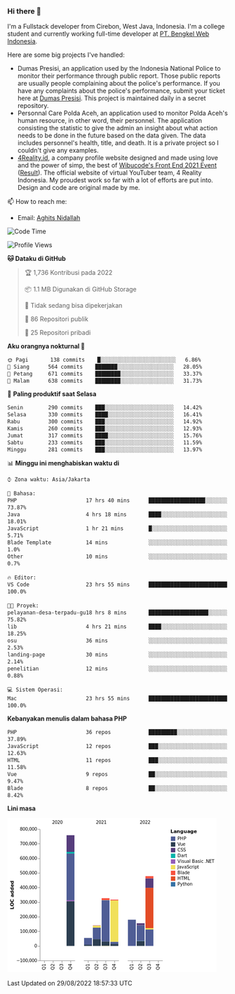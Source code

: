### Hi there 👋
I'm a Fullstack developer from Cirebon, West Java, Indonesia. I'm a college student and currently working full-time developer at [PT. Bengkel Web Indonesia](https://github.com/PT-Bengkel-Web-Indonesia).

Here are some big projects I've handled:
- Dumas Presisi, an application used by the Indonesia National Police to monitor their performance through public report. Those public reports are usually people complaining about the police's performance. If you have any complaints about the police's performance, submit your ticket here at [Dumas Presisi](https://dumaspresisi.polri.go.id/dumaspro). This project is maintained daily in a secret repository.
- Personnal Care Polda Aceh, an application used to monitor Polda Aceh's human resource, in other word, their personnel. The application consisting the statistic to give the admin an insight about what action needs to be done in the future based on the data given. The data includes personnel's health, title, and death. It is a private project so I couldn't give any examples.
- [4Reality.id](https://4reality.id), a company profile website designed and made using love and the power of simp, the best of [Wibucode's Front End 2021 Event](https://github.com/wibucode02/submision-event-frontend-2021) ([Result](https://github.com/wibucode02/top-5-pemenang-event-front-end-wibucode-2021)). The official website of virtual YouTuber team, 4 Reality Indonesia. My proudest work so far with a lot of efforts are put into. Design and code are original made by me.

📫 How to reach me:
- Email: [Aghits Nidallah](mailto:yourlovelydev@gmail.com)

<!--START_SECTION:waka-->
![Code Time](http://img.shields.io/badge/Code%20Time-1%2C646%20hrs%2033%20mins-blue)

![Profile Views](http://img.shields.io/badge/Profil%20dilihat-4-blue)

**🐱 Dataku di GitHub** 

> 🏆 1,736 Kontribusi pada 2022
 > 
> 📦 1.1 MB Digunakan di GitHub Storage 
 > 
> 🚫 Tidak sedang bisa dipekerjakan
 > 
> 📜 86 Repositori publik 
 > 
> 🔑 25 Repositori pribadi  
 > 
**Aku orangnya nokturnal 🦉** 

```text
🌞 Pagi       138 commits    █░░░░░░░░░░░░░░░░░░░░░░░░   6.86% 
🌆 Siang      564 commits    ███████░░░░░░░░░░░░░░░░░░   28.05% 
🌃 Petang     671 commits    ████████░░░░░░░░░░░░░░░░░   33.37% 
🌙 Malam      638 commits    ████████░░░░░░░░░░░░░░░░░   31.73%

```
📅 **Paling produktif saat Selasa** 

```text
Senin        290 commits    ███░░░░░░░░░░░░░░░░░░░░░░   14.42% 
Selasa       330 commits    ████░░░░░░░░░░░░░░░░░░░░░   16.41% 
Rabu         300 commits    ███░░░░░░░░░░░░░░░░░░░░░░   14.92% 
Kamis        260 commits    ███░░░░░░░░░░░░░░░░░░░░░░   12.93% 
Jumat        317 commits    ████░░░░░░░░░░░░░░░░░░░░░   15.76% 
Sabtu        233 commits    ███░░░░░░░░░░░░░░░░░░░░░░   11.59% 
Minggu       281 commits    ███░░░░░░░░░░░░░░░░░░░░░░   13.97%

```


📊 **Minggu ini menghabiskan waktu di** 

```text
⌚︎ Zona waktu: Asia/Jakarta

💬 Bahasa: 
PHP                      17 hrs 40 mins      ██████████████████░░░░░░░   73.87% 
Java                     4 hrs 18 mins       ████░░░░░░░░░░░░░░░░░░░░░   18.01% 
JavaScript               1 hr 21 mins        █░░░░░░░░░░░░░░░░░░░░░░░░   5.71% 
Blade Template           14 mins             ░░░░░░░░░░░░░░░░░░░░░░░░░   1.0% 
Other                    10 mins             ░░░░░░░░░░░░░░░░░░░░░░░░░   0.7%

🔥 Editor: 
VS Code                  23 hrs 55 mins      █████████████████████████   100.0%

🐱‍💻 Proyek: 
pelayanan-desa-terpadu-gu18 hrs 8 mins       ███████████████████░░░░░░   75.82% 
lib                      4 hrs 21 mins       ████░░░░░░░░░░░░░░░░░░░░░   18.25% 
osu                      36 mins             ░░░░░░░░░░░░░░░░░░░░░░░░░   2.53% 
landing-page             30 mins             ░░░░░░░░░░░░░░░░░░░░░░░░░   2.14% 
penelitian               12 mins             ░░░░░░░░░░░░░░░░░░░░░░░░░   0.88%

💻 Sistem Operasi: 
Mac                      23 hrs 55 mins      █████████████████████████   100.0%

```

**Kebanyakan menulis dalam bahasa PHP** 

```text
PHP                      36 repos            █████████░░░░░░░░░░░░░░░░   37.89% 
JavaScript               12 repos            ███░░░░░░░░░░░░░░░░░░░░░░   12.63% 
HTML                     11 repos            ███░░░░░░░░░░░░░░░░░░░░░░   11.58% 
Vue                      9 repos             ██░░░░░░░░░░░░░░░░░░░░░░░   9.47% 
Blade                    8 repos             ██░░░░░░░░░░░░░░░░░░░░░░░   8.42%

```


**Lini masa**

![Chart not found](https://raw.githubusercontent.com/NikarashiHatsu/NikarashiHatsu/master/charts/bar_graph.png) 


 Last Updated on 29/08/2022 18:57:33 UTC
<!--END_SECTION:waka-->
